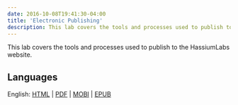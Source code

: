 ```yaml
---
date: 2016-10-08T19:41:30-04:00
title: 'Electronic Publishing'
description: This lab covers the tools and processes used to publish to the HassiumLabs website
---
```


This lab covers the tools and processes used to publish to the HassiumLabs website.

## Languages

English: 
    [HTML](/labs/lab-001-electronic-publishing/en/) |
    [PDF](/labs/lab-001-electronic-publishing/lab-001-electronic-publishing_en.pdf) |
    [MOBI](/labs/lab-001-electronic-publishing/lab-001-electronic-publishing_en.mobi) |
    [EPUB](/labs/lab-001-electronic-publishing/lab-001-electronic-publishing_en.epub)
